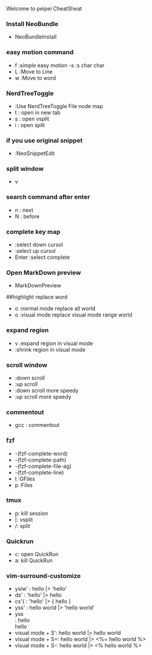 Welcome to peipei CheatSheat

### Install NeoBundle
- NeoBundleInstall

### easy motion command
- <Leader> f :simple easy motion
-s <Leader>  :s char char
- <Leader> L :Move to Line
- <Leader> w :Move to word

### NerdTreeToggle
- <C-n> :Use NerdTreeToggle
File node map
- t : open in new tab
- s : open vsplit
- i : open split

### if you use original snippet
- :NeoSnippetEdit

### split window
-  <Space>v

### search command after enter
- n  : next
- N  : before

### complete key map
- <C-j> :select down cursol
- <C-l> :select up cursol
- Enter :select complete


### Open MarkDown preview
- MarkDownPreview

##highlight replace word
- <Space> o :normal mode replace all world
- <Space> o :visual mode replace visual mode range world

### expand region
- v :expand region in visual mode
- <C-v> :shrink region in visual mode

### scroll window
- <C-d> :down scroll
- <C-u> :up scroll
- <C-f> :down scroll more speedy
- <C-b> :up scroll more speedy

### commentout
- gcc : commentout

### fzf
- <c-x><c-k> -(fzf-complete-word)
- <c-x><c-f> -(fzf-complete-path)
- <c-x><c-j> -(fzf-complete-file-ag)
- <c-x><c-l> -(fzf-complete-line)
- <silent> <Leader>t :GFiles<CR>
- <silent> <Leader>p :Files<CR>

### tmux
- <C-a> p: kill session
- <C-a> |: vsplit 
- <C-a> /: split 

### Quickrun
- <Leader>c: open QuickRun
- <Leader>a: kill QuickRun

### vim-surround-customize
- ysiw' : hello |> 'hello'
- ds' : 'hello' |> hello
- cs'{ : 'hello' |> { hello }
- yss' : hello world |> 'hello world'
- yss<div> : hello <div>hello</div>
- visual mode + S': hello world |> hello world
- visual mode + S=: hello world |> <%= hello world %>
- visual mode + S-: hello world |> <% hello world %>

